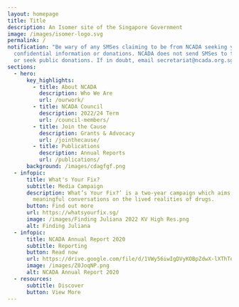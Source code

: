 ```yaml
---
layout: homepage
title: Title
description: An Isomer site of the Singapore Government
image: /images/isomer-logo.svg
permalink: /
notification: "Be wary of any SMSes claiming to be from NCADA seeking your
  confidential information or donations. NCADA does not send SMSes to the public
  or seek public donations. If in doubt, email secretariat@ncada.org.sg. "
sections:
  - hero:
      key_highlights:
        - title: About NCADA
          description: Who We Are
          url: /ourwork/
        - title: NCADA Council
          description: 2022/24 Term
          url: /council-members/
        - title: Join the Cause
          description: Grants & Advocacy
          url: /jointhecause/
        - title: Publications
          description: Annual Reports
          url: /publications/
      background: /images/cdagfgf.png
  - infopic:
      title: What's Your Fix?
      subtitle: Media Campaign
      description: What’s Your Fix?’ is a two-year campaign which aims to spark
        meaningful conversations on the lived realities of drugs.
      button: Find out more
      url: https://whatsyourfix.sg/
      image: /images/Finding Juliana 2022 KV High Res.png
      alt: Finding Juliana
  - infopic:
      title: NCADA Annual Report 2020
      subtitle: Reporting
      button: Read now
      url: https://drive.google.com/file/d/1VWy56iwIgDVyKOBpZdwX-lXThTe5wv_v/view?usp=sharing
      image: /images/Z0JoqNP.png
      alt: NCADA Annual Report 2020
  - resources:
      subtitle: Discover
      button: View More
---
```

